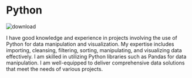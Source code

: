 # Python

![download](https://github.com/user-attachments/assets/4bd5ad04-d6b0-40cd-804b-039a81739bde)


I have good knowledge and experience in projects involving the use of Python for data manipulation and visualization. My expertise includes importing, cleansing, filtering, sorting, manipulating, and visualizing data effectively.
I am skilled in utilizing Python libraries such as Pandas for data manipulation. I am well-equipped to deliver comprehensive data solutions that meet the needs of various projects.

